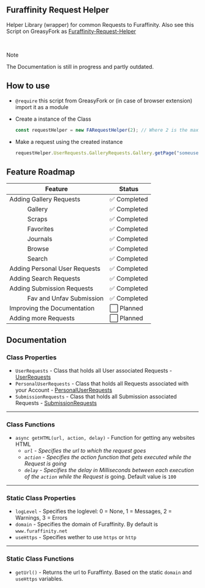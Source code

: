 ## Furaffinity Request Helper

Helper Library (wrapper) for common Requests to Furaffinity. Also see this Script on GreasyFork as [Furaffinity-Request-Helper](https://greasyfork.org/scripts/483952-furaffinity-request-helper)

<br>

> [!NOTE]
> The Documentation is still in progress and partly outdated.

## How to use

- `@require` this script from GreasyFork or (in case of browser extension) import it as a module
- Create a instance of the Class
  ```javascript
  const requestHelper = new FARequestHelper(2); // Where 2 is the max amount of simultaneous Requests for this instance.
  ```

- Make a request using the created instance
  ```javascript
  requestHelper.UserRequests.GalleryRequests.Gallery.getPage("someusername", 1);
  ```

## Feature Roadmap

| Feature                       | Status      |
| ----------------------------- | ----------- |
| Adding Gallery Requests       | ✅ Completed |
| ⠀⠀⠀⠀Gallery                   | ✅ Completed |
| ⠀⠀⠀⠀Scraps                    | ✅ Completed |
| ⠀⠀⠀⠀Favorites                 | ✅ Completed |
| ⠀⠀⠀⠀Journals                  | ✅ Completed |
| ⠀⠀⠀⠀Browse                    | ✅ Completed |
| ⠀⠀⠀⠀Search                    | ✅ Completed |
| Adding Personal User Requests | ✅ Completed |
| Adding Search Requests        | ✅ Completed |
| Adding Submission Requests    | ✅ Completed |
| ⠀⠀⠀⠀Fav and Unfav Submission  | ✅ Completed |
| Improving the Documentation   | ⬜ Planned   |
| Adding more Requests          | ⬜ Planned   |

## Documentation

### Class Properties

- `UserRequests` - Class that holds all User associated Requests - [UserRequests](main/user)
- `PersonalUserRequests` - Class that holds all Requests associated with your Account - [PersonalUserRequests](main/personal)
- `SubmissionRequests` - Class that holds all Submission associated Requests - [SubmissionRequests](main/submissions)

---

### Class Functions

- `async getHTML(url, action, delay)` - Function for getting any websites HTML
  - *`url` - Specifies the url to which the request goes*
  - *`action` - Specifies the action function that gets executed while the Request is going*
  - *`delay` - Specifies the delay in Milliseconds between each execution of the `action` while the Request is* going. Default value is `100`

---

### Static Class Properties

- `logLevel` - Specifies the loglevel: 0 = None, 1 = Messages, 2 = Warnings, 3 = Errors
- `domain` - Specifies the domain of Furaffinity. By default is `www.furaffinity.net`
- `useHttps` - Specifies wether to use `https` or `http`

---

### Static Class Functions

- `getUrl()` - Returns the url to Furaffinty. Based on the static `domain` and `useHttps` variables.

